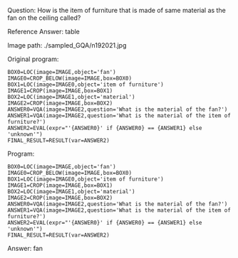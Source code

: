 Question: How is the item of furniture that is made of same material as the fan on the ceiling called?

Reference Answer: table

Image path: ./sampled_GQA/n192021.jpg

Original program:

```
BOX0=LOC(image=IMAGE,object='fan')
IMAGE0=CROP_BELOW(image=IMAGE,box=BOX0)
BOX1=LOC(image=IMAGE0,object='item of furniture')
IMAGE1=CROP(image=IMAGE,box=BOX1)
BOX2=LOC(image=IMAGE1,object='material')
IMAGE2=CROP(image=IMAGE,box=BOX2)
ANSWER0=VQA(image=IMAGE2,question='What is the material of the fan?')
ANSWER1=VQA(image=IMAGE2,question='What is the material of the item of furniture?')
ANSWER2=EVAL(expr="'{ANSWER0}' if {ANSWER0} == {ANSWER1} else 'unknown'")
FINAL_RESULT=RESULT(var=ANSWER2)
```
Program:

```
BOX0=LOC(image=IMAGE,object='fan')
IMAGE0=CROP_BELOW(image=IMAGE,box=BOX0)
BOX1=LOC(image=IMAGE0,object='item of furniture')
IMAGE1=CROP(image=IMAGE,box=BOX1)
BOX2=LOC(image=IMAGE1,object='material')
IMAGE2=CROP(image=IMAGE,box=BOX2)
ANSWER0=VQA(image=IMAGE2,question='What is the material of the fan?')
ANSWER1=VQA(image=IMAGE2,question='What is the material of the item of furniture?')
ANSWER2=EVAL(expr="'{ANSWER0}' if {ANSWER0} == {ANSWER1} else 'unknown'")
FINAL_RESULT=RESULT(var=ANSWER2)
```
Answer: fan

